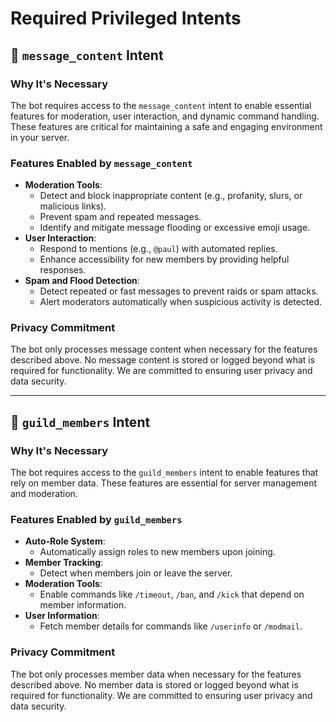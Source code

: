 # Required Privileged Intents

## 📄 `message_content` Intent

### Why It's Necessary

The bot requires access to the `message_content` intent to enable essential features for moderation, user interaction, and dynamic command handling. These features are critical for maintaining a safe and engaging environment in your server.

### Features Enabled by `message_content`

- **Moderation Tools**:
  - Detect and block inappropriate content (e.g., profanity, slurs, or malicious links).
  - Prevent spam and repeated messages.
  - Identify and mitigate message flooding or excessive emoji usage.
- **User Interaction**:
  - Respond to mentions (e.g., `@paul`) with automated replies.
  - Enhance accessibility for new members by providing helpful responses.
- **Spam and Flood Detection**:
  - Detect repeated or fast messages to prevent raids or spam attacks.
  - Alert moderators automatically when suspicious activity is detected.

### Privacy Commitment

The bot only processes message content when necessary for the features described above. No message content is stored or logged beyond what is required for functionality. We are committed to ensuring user privacy and data security.

---

## 👥 `guild_members` Intent

### Why It's Necessary

The bot requires access to the `guild_members` intent to enable features that rely on member data. These features are essential for server management and moderation.

### Features Enabled by `guild_members`

- **Auto-Role System**:
  - Automatically assign roles to new members upon joining.
- **Member Tracking**:
  - Detect when members join or leave the server.
- **Moderation Tools**:
  - Enable commands like `/timeout`, `/ban`, and `/kick` that depend on member information.
- **User Information**:
  - Fetch member details for commands like `/userinfo` or `/modmail`.

### Privacy Commitment

The bot only processes member data when necessary for the features described above. No member data is stored or logged beyond what is required for functionality. We are committed to ensuring user privacy and data security.
